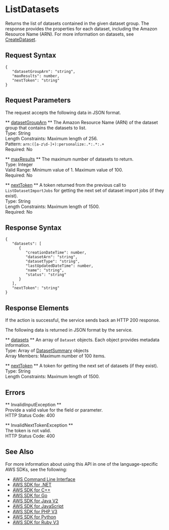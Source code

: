 # ListDatasets<a name="API_ListDatasets"></a>

Returns the list of datasets contained in the given dataset group\. The response provides the properties for each dataset, including the Amazon Resource Name \(ARN\)\. For more information on datasets, see [CreateDataset](https://docs.aws.amazon.com/personalize/latest/dg/API_CreateDataset.html)\.

## Request Syntax<a name="API_ListDatasets_RequestSyntax"></a>

```
{
   "datasetGroupArn": "string",
   "maxResults": number,
   "nextToken": "string"
}
```

## Request Parameters<a name="API_ListDatasets_RequestParameters"></a>

The request accepts the following data in JSON format\.

 ** [datasetGroupArn](#API_ListDatasets_RequestSyntax) **   <a name="personalize-ListDatasets-request-datasetGroupArn"></a>
The Amazon Resource Name \(ARN\) of the dataset group that contains the datasets to list\.  
Type: String  
Length Constraints: Maximum length of 256\.  
Pattern: `arn:([a-z\d-]+):personalize:.*:.*:.+`   
Required: No

 ** [maxResults](#API_ListDatasets_RequestSyntax) **   <a name="personalize-ListDatasets-request-maxResults"></a>
The maximum number of datasets to return\.  
Type: Integer  
Valid Range: Minimum value of 1\. Maximum value of 100\.  
Required: No

 ** [nextToken](#API_ListDatasets_RequestSyntax) **   <a name="personalize-ListDatasets-request-nextToken"></a>
A token returned from the previous call to `ListDatasetImportJobs` for getting the next set of dataset import jobs \(if they exist\)\.  
Type: String  
Length Constraints: Maximum length of 1500\.  
Required: No

## Response Syntax<a name="API_ListDatasets_ResponseSyntax"></a>

```
{
   "datasets": [ 
      { 
         "creationDateTime": number,
         "datasetArn": "string",
         "datasetType": "string",
         "lastUpdatedDateTime": number,
         "name": "string",
         "status": "string"
      }
   ],
   "nextToken": "string"
}
```

## Response Elements<a name="API_ListDatasets_ResponseElements"></a>

If the action is successful, the service sends back an HTTP 200 response\.

The following data is returned in JSON format by the service\.

 ** [datasets](#API_ListDatasets_ResponseSyntax) **   <a name="personalize-ListDatasets-response-datasets"></a>
An array of `Dataset` objects\. Each object provides metadata information\.  
Type: Array of [DatasetSummary](API_DatasetSummary.md) objects  
Array Members: Maximum number of 100 items\.

 ** [nextToken](#API_ListDatasets_ResponseSyntax) **   <a name="personalize-ListDatasets-response-nextToken"></a>
A token for getting the next set of datasets \(if they exist\)\.  
Type: String  
Length Constraints: Maximum length of 1500\.

## Errors<a name="API_ListDatasets_Errors"></a>

 ** InvalidInputException **   
Provide a valid value for the field or parameter\.  
HTTP Status Code: 400

 ** InvalidNextTokenException **   
The token is not valid\.  
HTTP Status Code: 400

## See Also<a name="API_ListDatasets_SeeAlso"></a>

For more information about using this API in one of the language\-specific AWS SDKs, see the following:
+  [AWS Command Line Interface](https://docs.aws.amazon.com/goto/aws-cli/personalize-2018-05-22/ListDatasets) 
+  [AWS SDK for \.NET](https://docs.aws.amazon.com/goto/DotNetSDKV3/personalize-2018-05-22/ListDatasets) 
+  [AWS SDK for C\+\+](https://docs.aws.amazon.com/goto/SdkForCpp/personalize-2018-05-22/ListDatasets) 
+  [AWS SDK for Go](https://docs.aws.amazon.com/goto/SdkForGoV1/personalize-2018-05-22/ListDatasets) 
+  [AWS SDK for Java V2](https://docs.aws.amazon.com/goto/SdkForJavaV2/personalize-2018-05-22/ListDatasets) 
+  [AWS SDK for JavaScript](https://docs.aws.amazon.com/goto/AWSJavaScriptSDK/personalize-2018-05-22/ListDatasets) 
+  [AWS SDK for PHP V3](https://docs.aws.amazon.com/goto/SdkForPHPV3/personalize-2018-05-22/ListDatasets) 
+  [AWS SDK for Python](https://docs.aws.amazon.com/goto/boto3/personalize-2018-05-22/ListDatasets) 
+  [AWS SDK for Ruby V3](https://docs.aws.amazon.com/goto/SdkForRubyV3/personalize-2018-05-22/ListDatasets) 